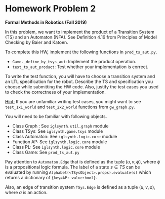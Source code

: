 # Homework Problem 2

**Formal Methods in Robotics (Fall 2019)**

In this problem, we want to implement the product of a Transition System (TS) and an Automaton (NFA). See Definition 4.16 from Principles of Model Checking by Baier and Katoen. 



To complete this HW, implement the following functions in `prod_ts_aut.py`. 

* `Game._define_by_tsys_aut`: Implement the product operation.
* `test_ts_aut_product`: Test whether your implementation is correct.  

To write the test function, you will have to choose a transition system and an LTL specification for the robot.  Describe the TS and specification you choose while submitting the HW code. Also, justify the test cases you used to check the correctness of your implementation. 

<u>Hint:</u> If you are unfamiliar writing test cases, you might want to see `test_1x1_world` and `test_2x2_world` functions from  `gw_graph.py`. 



You will need to be familiar with following objects.

* Class Graph : See `iglsynth.util.graph` module
* Class TSys: See `iglsynth.game.tsys` module
* Class Automaton: See `iglsynth.logic.core` module
* Function AP: See `iglsynth.logic.core` module 
* Class PL: See `iglsynth.logic.core` module
* Class Game: See `prod_ts_aut.py` 



Pay attention to `Automaton.Edge` that is defined as the tuple $(u, v, \phi)$, where $\phi$ is a propositional logic formula. The label of a state $s \in TS$  can be evaluated by running `Alphabet(<TSysObject>.props).evaluate(s)` which returns a dictionary of  `{key=AP: value:bool}`. 



Also, an edge of transition system `TSys.Edge` is defined as a tuple $(u, v, a)$, where $a$ is an action. 



